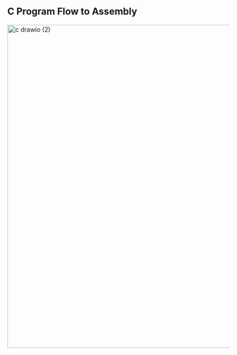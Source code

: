 ## C Program Flow to Assembly

<img width="1049" height="734" alt="c drawio (2)" src="https://github.com/user-attachments/assets/98209edc-5681-4772-9702-b97ae7e9bbb9" />
